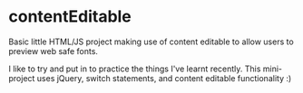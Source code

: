 # contentEditable
Basic little HTML/JS project making use of content editable to allow users to preview web safe fonts.

I like to try and put in to practice the things I've learnt recently. This mini-project uses jQuery, switch statements, and content editable functionality :)
